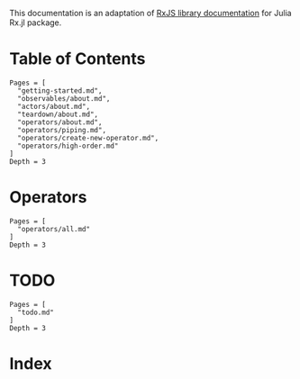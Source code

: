 This documentation is an adaptation of [RxJS library documentation](https://rxjs.dev) for Julia Rx.jl package.

# Table of Contents

```@contents
Pages = [
  "getting-started.md",
  "observables/about.md",
  "actors/about.md",
  "teardown/about.md",
  "operators/about.md",
  "operators/piping.md",
  "operators/create-new-operator.md",
  "operators/high-order.md"
]
Depth = 3
```

# Operators

```@contents
Pages = [
  "operators/all.md"
]
Depth = 3
```

# TODO
```@contents
Pages = [
  "todo.md"
]
Depth = 3
```

# Index

```@index
```
